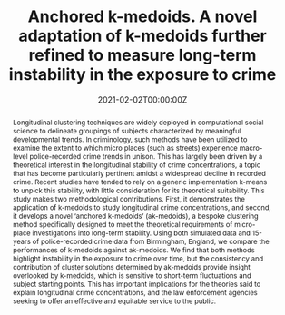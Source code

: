 ---
abstract: Longitudinal clustering techniques are widely deployed in computational social science to delineate groupings of subjects characterized by meaningful developmental trends. In criminology, such methods have been utilized to examine the extent to which micro places (such as streets) experience macro-level police-recorded crime trends in unison. This has largely been driven by a theoretical interest in the longitudinal stability of crime concentrations, a topic that has become particularly pertinent amidst a widespread decline in recorded crime. Recent studies have tended to rely on a generic implementation k-means to unpick this stability, with little consideration for its theoretical suitability. This study makes two methodological contributions. First, it demonstrates the application of k-medoids to study longitudinal crime concentrations, and second, it develops a novel ‘anchored k-medoids’ (ak-medoids), a bespoke clustering method specifically designed to meet the theoretical requirements of micro-place investigations into long-term stability. Using both simulated data and 15-years of police-recorded crime data from Birmingham, England, we compare the performances of k-medoids against ak-medoids. We find that both methods highlight instability in the exposure to crime over time, but the consistency and contribution of cluster solutions determined by ak-medoids provide insight overlooked by k-medoids, which is sensitive to short-term fluctuations and subject starting points. This has important implications for the theories said to explain longitudinal crime concentrations, and the law enforcement agencies seeking to offer an effective and equitable service to the public.
authors:
- Monsuru Adepeju
- Samuel Langton
- Jon Bannister
date: "2021-02-02T00:00:00Z"
doi: ""
featured: false
image:
  focal_point: ""
  preview_only: true
projects: []
publication: 'Journal of Computational Social Science'
publication_short: ""
publication_types:
- "2"
publishDate: "2021-02-02T00:00:00Z"
summary: Paper detailing a substantive demonstration of ak-medoids clustering on simulated and real police-recorded crime data.
tags:
- crime
- longitudinal
- clustering
- simulation
- crime drop
title: Anchored k-medoids. A novel adaptation of k-medoids further refined to measure long-term instability in the exposure to crime
url_pdf: "https://link.springer.com/article/10.1007/s42001-021-00103-1"
---